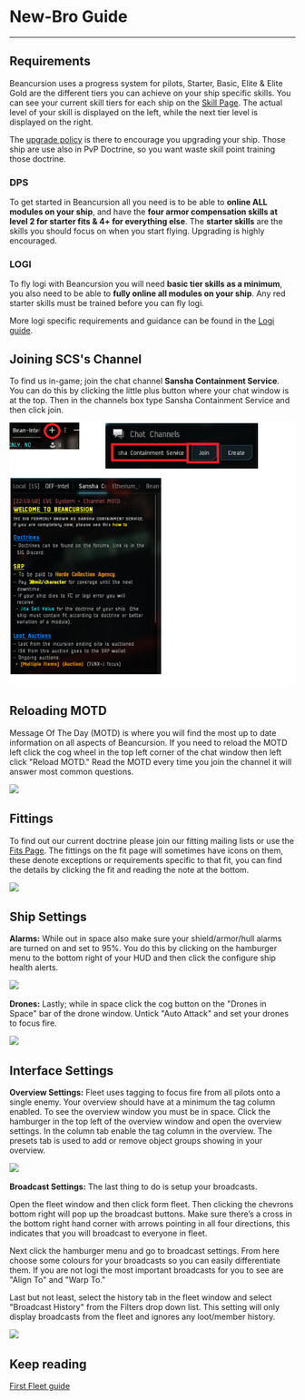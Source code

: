 # New-Bro Guide

---

## Requirements

Beancursion uses a progress system for pilots, Starter, Basic, Elite & Elite Gold are the different tiers you can achieve on your ship specific skills. You can see your current skill tiers for each ship on the [Skill Page](/skills). The actual level of your skill is displayed on the left, while the next tier level is displayed on the right.

The [upgrade policy](/guide/upgrade) is there to encourage you upgrading your ship. Those ship are use also in PvP Doctrine, so you want waste skill point training those doctrine. 

### DPS

To get started in Beancursion all you need is to be able to **online ALL modules on your ship**, and have the **four armor compensation skills at level 2 for starter fits & 4+ for everything else**. The **starter skills** are the skills you should focus on when you start flying.  Upgrading is highly encouraged.

### LOGI

To fly logi with Beancursion you will need **basic tier skills as a minimum**, you also need to be able to **fully online all modules on your ship**. Any red starter skills must be trained before you can fly logi.

More logi specific requirements and guidance can be found in the [Logi guide](/guide/logi).

## Joining SCS's Channel

To find us in-game; join the chat channel **Sansha Containment Service**. You can do this by clicking the little plus button where your chat window is at the top. Then in the channels box type Sansha Containment Service and then click join.

![](joinchannel.png)

## Reloading MOTD

Message Of The Day (MOTD) is where you will find the most up to date information on all aspects of Beancursion. If you need to reload the MOTD left click the cog wheel in the top left corner of the chat window then left click "Reload MOTD." Read the MOTD every time you join the channel it will answer most common questions.

![](reloadmotd.png)

## Fittings

To find out our current doctrine please join our fitting mailing lists or use the [Fits Page](/fits). The fittings on the fit page will sometimes have icons on them, these denote exceptions or requirements specific to that fit, you can find the details by clicking the fit and reading the note at the bottom.

![](fitnotes.png)

## Ship Settings


**Alarms:** While out in space also make sure your shield/armor/hull alarms are turned on and set to 95%. You do this by clicking on the hamburger menu to the bottom right of your HUD and then click the configure ship health alerts.

![](healthalert.png)

**Drones:** Lastly; while in space click the cog button on the "Drones in Space" bar of the drone window. Untick "Auto Attack" and set your drones to focus fire.

![](drones.png)

## Interface Settings


**Overview Settings:** Fleet uses tagging to focus fire from all pilots onto a single enemy. Your overview should have at a minimum the tag column enabled. To see the overview window you must be in space. Click the hamburger in the top left of the overview window and open the overview settings. In the column tab enable the tag column in the overview. The presets tab is used to add or remove object groups showing in your overview.

![](overview.png)

**Broadcast Settings:** The last thing to do is setup your broadcasts.

Open the fleet window and then click form fleet. Then clicking the chevrons bottom right will pop up the broadcast buttons. Make sure there’s a cross in the bottom right hand corner with arrows pointing in all four directions, this indicates that you will broadcast to everyone in fleet.

Next click the hamburger menu and go to broadcast settings. From here choose some colours for your broadcasts so you can easily differentiate them. If you are not logi the most important broadcasts for you to see are "Align To" and "Warp To."

Last but not least, select the history tab in the fleet window and select "Broadcast History" from the Filters drop down list. This setting will only display broadcasts from the fleet and ignores any loot/member history.

![](broadcasts.png)


## Keep reading

[First Fleet guide](/guide/xup)
